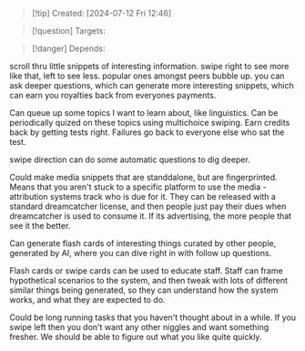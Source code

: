
>[!tip] Created: [2024-07-12 Fri 12:46]

>[!question] Targets: 

>[!danger] Depends: 

scroll thru little snippets of interesting information.
swipe right to see more like that, left to see less.
popular ones amongst peers bubble up.
you can ask deeper questions, which can generate more interesting snippets, which can earn you royalties back from everyones payments.

Can queue up some topics I want to learn about, like linguistics.
Can be periodically quized on these topics using multichoice swiping.
Earn credits back by getting tests right.  Failures go back to everyone else who sat the test.

swipe direction can do some automatic questions to dig deeper.

Could make media snippets that are standdalone, but are fingerprinted.  Means that you aren't stuck to a specific platform to use the media - attribution systems track who is due for it.  They can be released with a standard dreamcatcher license, and then people just pay their dues when dreamcatcher is used to consume it.
If its advertising, the more people that see it the better.

Can generate flash cards of interesting things curated by other people, generated by AI, where you can dive right in with follow up questions.

Flash cards or swipe cards can be used to educate staff.
Staff can frame hypothetical scenarios to the system, and then tweak with lots of different similar things being generated, so they can understand how the system works, and what they are expected to do.

Could be long running tasks that you haven't thought about in a while.  If you swipe left then you don't want any other niggles and want something fresher.  We should be able to figure out what you like quite quickly.